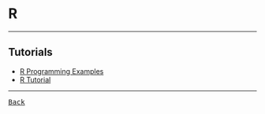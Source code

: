 # R

---

## Tutorials

- [R Programming Examples](https://www.geeksforgeeks.org/r-programming-examples/)
- [R Tutorial](https://www.w3schools.com/r/)

---

[<kbd> Back </kbd>](./readme.md)
